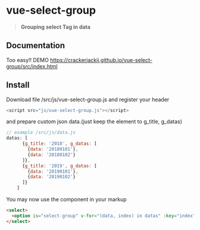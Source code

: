 # vue-select-group

> **Grouping select Tag in data**

## Documentation
Too easy!!
DEMO https://crackerjackij.github.io/vue-select-group/src/index.html

## Install
Download file /src/js/vue-select-group.js
and register your header
```js
<script src="js/vue-select-group.js"></script>
```

and prepare custom json data.(just keep the element to g_title, g_datas)
```js
// example /src/js/data.js
datas: [
      {g_title: '2018', g_datas: [
        {data: '20180101'},
        {data: '20180102'}
      ]},
      {g_title: '2019', g_datas: [
        {data: '20190101'},
        {data: '20190102'}
      ]}
    ]
```

You may now use the component in your markup

```html
<select>
  <option is="select-group" v-for="(data, index) in datas" :key="index" :params="data"></option>
</select>
```
